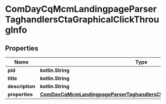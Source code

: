 
# ComDayCqMcmLandingpageParserTaghandlersCtaGraphicalClickThrougInfo

## Properties
Name | Type | Description | Notes
------------ | ------------- | ------------- | -------------
**pid** | **kotlin.String** |  |  [optional]
**title** | **kotlin.String** |  |  [optional]
**description** | **kotlin.String** |  |  [optional]
**properties** | [**ComDayCqMcmLandingpageParserTaghandlersCtaGraphicalClickThrougProperties**](ComDayCqMcmLandingpageParserTaghandlersCtaGraphicalClickThrougProperties.md) |  |  [optional]



